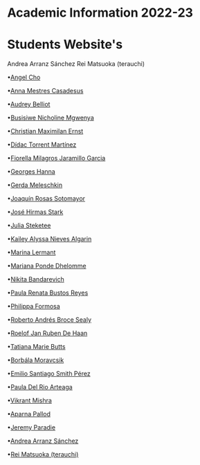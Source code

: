 Academic Information 2022-23
======================

# Students Website's


Andrea Arranz Sánchez
Rei Matsuoka (terauchi)

•[Angel Cho](https://angel-cho.github.io/mdef22/)

•[Anna Mestres Casadesus](https://anna-mestres.github.io/anna.mestres/)

•[Audrey Belliot](https://audrey-belliot.github.io/mdef/index.html)

•[Busisiwe Nicholine Mgwenya](https://busi-mgwen.github.io/)

•[Christian Maximilan Ernst](https://chris-ernst.github.io/dozen-things-digital/)

•[Dídac Torrent Martínez](https://didac-torrent.github.io/mdef/)

•[Fiorella Milagros Jaramillo Garcia](https://fiorella-jaramillo.github.io/123/)

•[Georges Hanna](https://gecrgehanna.github.io/mdefprocess/)

•[Gerda Meleschkin](https://gerda-meleschkin.github.io/newwebsite/)

•[Joaquín Rosas Sotomayor](https://j-rosas.github.io/mdef/)

•[José Hirmas Stark](https://jose-hirmas.github.io/mdefportafolio/)

•[Julia Steketee](https://julia-steketee.github.io/MDEF-Website-Repository/)

•[Kailey Alyssa Nieves Algarin](https://kailey-nieves.github.io/MDEF-Website-Repository/)

•[Marina Lermant](https://marina-lermant.github.io/mdef-website/)

•[Mariana Ponde Dhelomme](https://mdhelomme.github.io/mdef/)

•[Nikita Bandarevich](https://nikita-bandarevich.github.io/web_portfolio/)

•[Paula Renata Bustos Reyes](https://paula-bustos.github.io/peebee/)

•[Philippa Formosa](https://philippa-formosa.github.io/mdefweb/)

•[Roberto Andrés Broce Sealy](https://roberto-broce.github.io/MDEF-website/)

•[Roelof Jan Ruben De Haan](https://rubendehaan.github.io/xz5rv/)

•[Tatiana Marie Butts](https://tatiana-butts.github.io/tatiana-butts/)

•[Borbála Moravcsik](https://borbalamoravcsik.github.io/mdef-borka/)

•[Emilio Santiago Smith Pérez](https://emiliosmith.github.io/mdef_emilio2/)

•[Paula Del Rio Arteaga](https://paula-delrio-arteaga.github.io/mdef/)

•[Vikrant Mishra](https://vikmish.github.io/)

•[Aparna Pallod](https://understood-lint-c6a.notion.site/b919878341cf404bad0df8a4e28ccdf3?v=854afea31dc74448b07f3ecc4f47a6f5)

•[Jeremy Paradie](https://publish.obsidian.md/jeremyparadie/%F0%9F%8C%90+Website/MDEF/About/MDEF+Repository)

•[Andrea Arranz Sánchez](https://andrea-arranz.github.io/website/)

•[Rei Matsuoka (terauchi)](https://terauchi-rei.github.io/mdefweb/)
